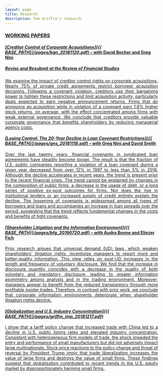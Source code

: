 ```yaml
---
layout: page
title: Research
description: Tom Griffin's research
---
```


### <u>WORKING PAPERS<u>

#### *[Creditor Control of Corporate Acquisitions]({{ BASE_PATH}}/pages/bgn_20181120.pdf)* – with <a href="https://www.lebow.drexel.edu/people/davidbecher">David Becher</a> and <a href="https://sites.google.com/view/gregnini/home">Greg Nini</a>
##### Revise and Resubmit at the *Review of Financial Studies*
<div align="justify"> 
We examine the impact of creditor control rights on corporate acquisitions. Nearly 75% of private credit
agreements restrict borrower acquisition decisions. Following a covenant violation, creditors use their
bargaining power to tighten these restrictions and limit acquisition activity, particularly deals expected to
earn negative announcement returns. Firms that do announce an acquisition while in violation of a
covenant earn 1.8% higher stock returns, on average, with the effect concentrated among firms with weak
external governance. We conclude that creditors provide valuable corporate governance that benefits
shareholders by reducing managerial agency costs.
</div>

#### *[Losing Control: The 20-Year Decline in Loan Covenant Restrictions]({{ BASE_PATH}}/pages/gns_20181118.pdf)* – with <a href="https://sites.google.com/view/gregnini/home">Greg Nini</a> and <a href="https://www.commerce.virginia.edu/faculty/smith">David Smith</a>
<div align="justify"> 
Over the last twenty years, financial covenants in syndicated loan agreements have steadily become looser. The result is that the fraction of U.S. public companies reporting a violation of a loan covenant during a given year decreased from over 12% in 1997 to less than 5% in 2016. Although the decline accelerates in recent years, the trend is present prior to the recent financial crisis. The trend cannot be explained by changes in the composition of public firms, a decrease in the usage of debt, or a long series of positive ex-post outcomes for firms. Nor does the rise in institutional lenders or an increased supply of credit entirely explain the decline. The loosening of covenants is widespread among all types of borrowers and loans and accompanies an increase in loan spreads over the period, suggesting that the trend reflects fundamental changes in the costs and benefits of tight covenants.
</div>

#### *[Shareholder Litigation and the Information Environment]({{ BASE_PATH}}/pages/bfg_20190720.pdf)* – with <a href="https://sites.google.com/site/audralboone/home?authuser=0">Audra Boone</a> and <a href="https://www.lebow.drexel.edu/people/eliezerfich">Eliezer Fich</a>
<div align="justify"> 
Prior research argues that universal demand (UD) laws, which weaken shareholders’ litigation rights, incentivize managers to report more and better-quality information. This view relies on post-UD increases in the length and frequency of voluntary disclosure. We find that the increase in disclosure quantity coincides with a decrease in the quality of both voluntary and mandatory disclosure, leading to greater information asymmetry among analysts and in the trading environment. Moreover, managers appear to benefit from the reduced transparency through more profitable insider trades. Therefore, in contrast with prior work, we conclude that corporate information environments deteriorate when shareholder litigation rights decline.
</div>

#### *[Globalization and U.S. Industry Concentration]({{ BASE_PATH}}/pages/griffin_jmp_20181217.pdf)*
<div align="justify"> 
I show that a tariff policy change that increased trade with China led to a decline in U.S. public listing rates and elevated industry concentration. Consistent with heterogeneous firm models of trade, the shock impeded the entry and performance of small manufacturers but did not adversely impact large multinationals. Stock price reactions to the policy change and threat of reversal by President Trump imply that trade liberalization increases the value of large firms and destroys the value of small firms. These findings suggest that globalization contributed to recent trends in the U.S. equity market by disproportionately harming small firms.
</div>

<!-- Note: this is how to write a comment in HTML. Everything in here won't show up on your webpage.-->

<!--
To increase the size of the title, use fewer # in front of the paper title.
To decrease the size of the title, use more #. 
To remove the italics, remove the * before and after the description
To remove the underline from the title, remove the <u> tags (<u> and </u>)
-->
